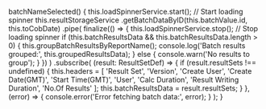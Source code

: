 batchNameSelected() {
  this.loadSpinnerService.start(); // Start loading spinner
  this.resultStorageService
    .getBatchDataByID(this.batchValue.id, this.toCobDate)
    .pipe(
      finalize(() => {
        this.loadSpinnerService.stop(); // Stop loading spinner
        if (this.batchResultsData && this.batchResultsData.length > 0) {
          this.groupBatchResultsByReportName();
          console.log('Batch results grouped:', this.groupedResultsData);
        } else {
          console.warn('No results to group');
        }
      })
    )
    .subscribe(
      (result: ResultSetDef) => {
        if (result.resultSets !== undefined) {
          this.headers = [
            'Result Set',
            'Version',
            'Create User',
            'Create Date(GMT)',
            'Start Time(GMT)',
            'User',
            'Calc Duration',
            'Result Writing Duration',
            'No.Of Results'
          ];
          this.batchResultsData = result.resultSets;
        }
      },
      (error) => {
        console.error('Error fetching batch data:', error);
      }
    );
}
